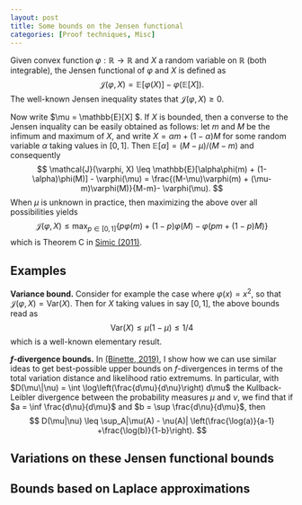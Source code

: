 ```yaml
---
layout: post
title: Some bounds on the Jensen functional
categories: [Proof techniques, Misc]
---
```


Given convex  function $\varphi : \mathbb{R} \rightarrow \mathbb{R}$ and $X$ a random variable on $\mathbb{R}$ (both integrable), the Jensen functional of $\varphi$ and $X$ is defined as
$$
\mathcal{J}(\varphi, X) = \mathbb{E}[\varphi(X)] -\varphi(\mathbb{E}[X]).
$$
The well-known Jensen inequality states that $\mathcal{J}(\varphi, X) \geq 0$. 

Now write $\mu = \mathbb{E}[X] $. If $X$ is bounded, then a converse to the Jensen inquality can be easily obtained as follows: let $m$ and $M$ be the infimum and maximum of $X$, and write $X = \alpha m + (1-\alpha)M$ for some random variable $\alpha$ taking values in $[0,1]$. Then $\mathbb{E}[\alpha] = (M - \mu)/(M-m)$ and consequently
$$
\mathcal{J}(\varphi, X) \leq \mathbb{E}[\alpha\phi(m) + (1-\alpha)\phi(M)] - \varphi(\mu) = \frac{(M-\mu)\varphi(m) + (\mu-m)\varphi(M)}{M-m}- \varphi(\mu).
$$
When $\mu$ is unknown in practice, then maximizing the above over all possibilities yields
$$
\mathcal{J}(\varphi, X) \leq \max_{p \in [0,1]} \left\{p\varphi(m) + (1-p)\varphi(M) - \varphi(pm + (1-p) M)\right\}
$$
which is Theorem C in [Simic (2011)](https://www.sciencedirect.com/science/article/abs/pii/S0096300309007346).

## Examples

**Variance bound.** Consider for example the case where $\varphi(x) = x^2$, so that $\mathcal{J}(\varphi, X) = \text{Var}(X)$. <!--more-->Then for $X$ taking values in say $[0,1]$, the above bounds read as
$$
\text{Var}(X) \leq \mu(1-\mu) \leq 1/4
$$
which is a well-known elementary result. 

**$f$-divergence bounds.** In [(Binette, 2019)](https://arxiv.org/abs/1805.05135), I show how we can use similar ideas to get best-possible upper bounds on $f$-divergences in terms of the total variation distance and likelihood ratio extremums. In particular, with $D(\mu\|\nu) = \int \log\left(\frac{d\mu}{d\nu}\right) d\mu$ the Kullback-Leibler divergence between the probability measures $\mu$ and $\nu$, we find that if $a = \inf \frac{d\nu}{d\mu}$ and $b = \sup \frac{d\nu}{d\mu}$, then                                                                                                                                                                                                                                                                                                                                                                                                                                                                                                                                                                                                  
$$
D(\mu|\nu) \leq \sup_A|\mu(A) - \nu(A)| \left(\frac{\log(a)}{a-1} +\frac{\log(b)}{1-b}\right).
$$

## Variations on these Jensen functional bounds



## Bounds based on Laplace approximations











